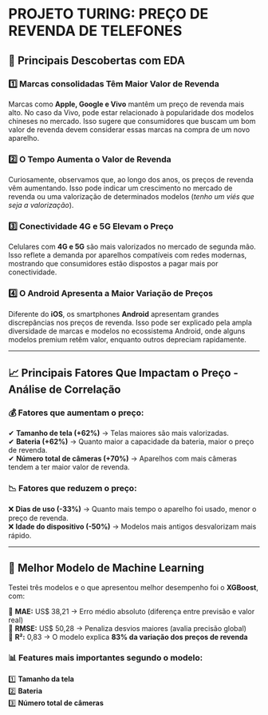 # PROJETO TURING: PREÇO DE REVENDA DE TELEFONES

## 📌 Principais Descobertas com EDA

### 1️⃣ Marcas consolidadas Têm Maior Valor de Revenda  
Marcas como **Apple, Google e Vivo** mantêm um preço de revenda mais alto. No caso da Vivo, pode estar relacionado à popularidade dos modelos chineses no mercado. Isso sugere que consumidores que buscam um bom valor de revenda devem considerar essas marcas na compra de um novo aparelho.

### 2️⃣ O Tempo Aumenta o Valor de Revenda  
Curiosamente, observamos que, ao longo dos anos, os preços de revenda vêm aumentando. Isso pode indicar um crescimento no mercado de revenda ou uma valorização de determinados modelos (*tenho um viés que seja a valorização*).

### 3️⃣ Conectividade 4G e 5G Elevam o Preço  
Celulares com **4G e 5G** são mais valorizados no mercado de segunda mão. Isso reflete a demanda por aparelhos compatíveis com redes modernas, mostrando que consumidores estão dispostos a pagar mais por conectividade.

### 4️⃣ O Android Apresenta a Maior Variação de Preços  
Diferente do **iOS**, os smartphones **Android** apresentam grandes discrepâncias nos preços de revenda. Isso pode ser explicado pela ampla diversidade de marcas e modelos no ecossistema Android, onde alguns modelos premium retêm valor, enquanto outros depreciam rapidamente.

---

## 📈 Principais Fatores Que Impactam o Preço - Análise de Correlação

### 💰 Fatores que aumentam o preço:
✔ **Tamanho de tela (+62%)** → Telas maiores são mais valorizadas.  
✔ **Bateria (+62%)** → Quanto maior a capacidade da bateria, maior o preço de revenda.  
✔ **Número total de câmeras (+70%)** → Aparelhos com mais câmeras tendem a ter maior valor de revenda.  

### 📉 Fatores que reduzem o preço:
❌ **Dias de uso (-33%)** → Quanto mais tempo o aparelho foi usado, menor o preço de revenda.  
❌ **Idade do dispositivo (-50%)** → Modelos mais antigos desvalorizam mais rápido.  

---

## 🚀 Melhor Modelo de Machine Learning

Testei três modelos e o que apresentou melhor desempenho foi o **XGBoost**, com:

📌 **MAE:** US$ 38,21 → Erro médio absoluto (diferença entre previsão e valor real)  
📌 **RMSE:** US$ 50,28 → Penaliza desvios maiores (avalia precisão global)  
📌 **R²:** 0,83 → O modelo explica **83% da variação dos preços de revenda**  

### 📊 Features mais importantes segundo o modelo:
1️⃣ **Tamanho da tela**  
2️⃣ **Bateria**  
3️⃣ **Número total de câmeras**  
